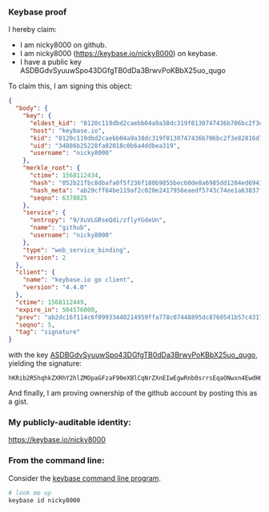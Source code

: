 ### Keybase proof

I hereby claim:

  * I am nicky8000 on github.
  * I am nicky8000 (https://keybase.io/nicky8000) on keybase.
  * I have a public key ASDBGdvSyuuwSpo43DGfgTB0dDa3BrwvPoKBbX25uo_qugo

To claim this, I am signing this object:

```json
{
  "body": {
    "key": {
      "eldest_kid": "0120c119dbd2caebb04a9a38dc319f8130747436b706bc2f3e82816d7db9ba8feaba0a",
      "host": "keybase.io",
      "kid": "0120c119dbd2caebb04a9a38dc319f8130747436b706bc2f3e82816d7db9ba8feaba0a",
      "uid": "34886b25228fa02018c0b6a4ddbea319",
      "username": "nicky8000"
    },
    "merkle_root": {
      "ctime": 1568112434,
      "hash": "052b21fbc8dbafa0f5f236f180b9855bec60de8a6985dd1204ed69419b1ac7bfce324827d656a47c7fce47a9466bcca8ff622bdd760c2b374cc373c155e6093c",
      "hash_meta": "ab29cff84be119af2c020e2417956eaedf5743c74ee1a63837f4cbdc06ca7763",
      "seqno": 6378825
    },
    "service": {
      "entropy": "9/XuVLGRseQdi/zflyYGdeUn",
      "name": "github",
      "username": "nicky8000"
    },
    "type": "web_service_binding",
    "version": 2
  },
  "client": {
    "name": "keybase.io go client",
    "version": "4.4.0"
  },
  "ctime": 1568112449,
  "expire_in": 504576000,
  "prev": "ab2dc16f114c6f09933440214959ffa778c07448895dc8760541b57c431798ce",
  "seqno": 5,
  "tag": "signature"
}
```

with the key [ASDBGdvSyuuwSpo43DGfgTB0dDa3BrwvPoKBbX25uo_qugo](https://keybase.io/nicky8000), yielding the signature:

```
hKRib2R5hqhkZXRhY2hlZMOpaGFzaF90eXBlCqNrZXnEIwEgwRnb0srrsEqaONwxn4EwdHQ2twa8Lz6CgW19ubqP6roKp3BheWxvYWTESpcCBcQgqy3BbxFMbwmTNEAhSVn/p3jAdEiJXch2BUG1fEMXmM7EIOotpU+owgZAumMh+ezDDK/yUbAW9CSh4WMGjBLg0l4wAgHCo3NpZ8RAdl2GPgnfDZPs2jVaXbw/aa4Ci85pfmnJoB1/45tRxps7QcqqbC7ZSMzGGzzRo88l5U10uRG6LXuis7JO0wRvDqhzaWdfdHlwZSCkaGFzaIKkdHlwZQildmFsdWXEIB1FZhmo/9qT5pLfzEHjo7dfD+ma/wnt68KxciP+Ka/fo3RhZ80CAqd2ZXJzaW9uAQ==

```

And finally, I am proving ownership of the github account by posting this as a gist.

### My publicly-auditable identity:

https://keybase.io/nicky8000

### From the command line:

Consider the [keybase command line program](https://keybase.io/download).

```bash
# look me up
keybase id nicky8000
```